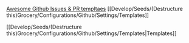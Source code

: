[Awesome Github Issues & PR templtaes](https://github.com/devspace/awesome-github-templates)
[[Develop/Seeds/(Destructure this)Grocery/Configurations/Github/Settings/Templates]]

[[Develop/Seeds/(Destructure this)Grocery/Configurations/Github/Settings/Templates|Templates]]
